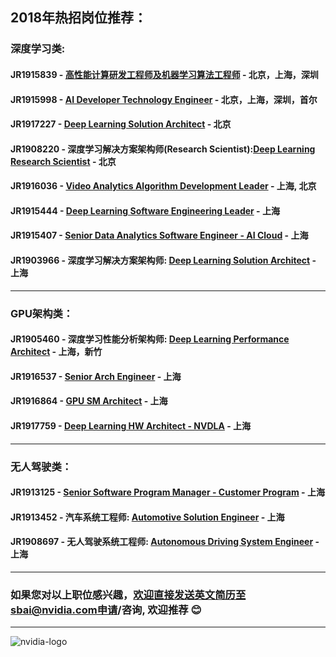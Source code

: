 ## 2018年热招岗位推荐：

### 深度学习类:
#### JR1915839 - [高性能计算研发工程师及机器学习算法工程师](/高性能计算研发工程师及机器学习算法工程师.md) - 北京，上海，深圳 
#### JR1915998 - [AI Developer Technology Engineer](/AI_Developer_Technology_Engineer.md) - 北京，上海，深圳，首尔
#### JR1917227 - [Deep Learning Solution Architect](/HPC-Solution-Architect.md) - 北京
#### JR1908220 - 深度学习解决方案架构师(Research Scientist):[Deep Learning Research Scientist](/深度学习解决方案架构师(Research).md) - 北京
#### JR1916036 - [Video Analytics Algorithm Development Leader](/Video_Analytics_Algorithm_Development_Leader.md) - 上海, 北京
#### JR1915444 - [Deep Learning Software Engineering Leader](/Deep_Learning_Software_Engineering_Leader.md) - 上海
#### JR1915407 - [Senior Data Analytics Software Engineer - AI Cloud](/Senior_Data_Analytics_Software_Engineer.md) - 上海
#### JR1903966 - 深度学习解决方案架构师: [Deep Learning Solution Architect](/Deep-Learning-Solution-Architect.md) - 上海
----
### GPU架构类：
#### JR1905460 - 深度学习性能分析架构师: [Deep Learning Performance Architect](/Deep_Learning_Performance_Architect.md) - 上海，新竹
#### JR1916537 - [Senior Arch Engineer](/Senior-Arch-Engineer.md) - 上海
#### JR1916864 - [GPU SM Architect](/GPU-SM-Architect.md) - 上海
#### JR1917759 - [Deep Learning HW Architect - NVDLA](/Deep-Learning-HW-Architect.md) - 上海
----
### 无人驾驶类：
#### JR1913125 - [Senior Software Program Manager - Customer Program](Senior_Software_Program_Manager_Customer_Program.md) - 上海
#### JR1913452 - 汽车系统工程师: [Automotive Solution Engineer](/Automotive_Solution_Engineer.md) - 上海
#### JR1908697 - 无人驾驶系统工程师: [Autonomous Driving System Engineer](/Autonomous-Driving-System-Engineer.md) - 上海

----
### 如果您对以上职位感兴趣，欢迎直接发送英文简历至sbai@nvidia.com申请/咨询, 欢迎推荐 :blush:
----
![nvidia-logo](https://blogs.nvidia.com/wp-content/uploads/2018/04/23-deepcore-orbit-star.jpg)
